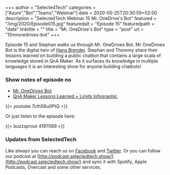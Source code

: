 +++
author = "SelectedTech"
categories = ["Azure","Bot","Teams","Webinar"]
date = 2020-05-25T20:30:59+02:00
description = "SelectedTech Webinar 15 Mr. OneDrive's Bot"
featured = "/img/2020/Episode015.jpg"
featuredalt = "Episode 15"
featuredpath = "date"
linktitle = ""
title = "Mr. OneDrive's Bot"
type = "post"
url = "15mronedrives-bot"
+++

Episode 15 and Stephan walks us through Mr. OneDrives Bot. Mr OneDrives Bot is the digital twin of [Hans Brender](https://hansbrender.com). Stephan and Thommy share their lessons learned on building a public chatbot that contains a large scala of knowledge stored in QnA Maker. As it surfaces its knowledge in multiple languages it is an interesting show for anyone building chatbots!

### Show notes of episode no

- [Mr. OneDrives Bot](https://hansbrender.com/tag/mr-onedrives-bot/)
- [QnA Maker Lessons Learned + Limits Infographic](https://bisser.io/qna-maker-lessons-learned-limits-infographic/)

{{< youtube 7cth56u0PtQ >}}

Or just listen to the episode here:

{{< buzzsprout 4197089 >}}

### Updates from SelectedTech

Like always you can reach us on [Facebook](https://www.facebook.com/SelectedTechPage/) and [Twitter](https://twitter.com/selectedtech). Or you can follow our podcast at [http://podcast.selectedtech.show/](http://podcast.selectedtech.show/) and sync it with Spotify, Apple Podcasts, Overcast and some other services.
